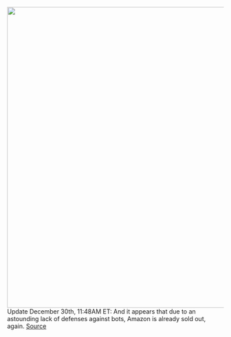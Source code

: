<img src='https://cdn.vox-cdn.com/thumbor/J8W69qVkDKhL3yz2lA6ceMWH7pw=/0x0:2040x1360/1200x800/filters:focal(857x517:1183x843)/cdn.vox-cdn.com/uploads/chorus_image/image/70330580/vpavic_4261_20201023_0040.0.jpg' width='700px' /><br/>
Update December 30th, 11:48AM ET: And it appears that due to an astounding lack of defenses against bots, Amazon is already sold out, again.
<a href='https://www.theverge.com/2021/12/30/22856985/sony-playstation-5-amazon-disc-edition-console-restock-availability'> Source <a/>